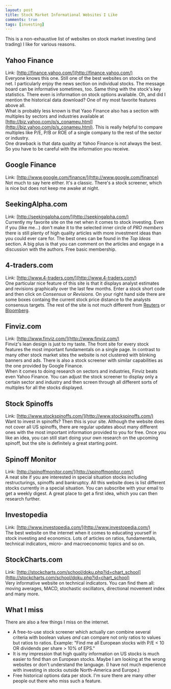 ```yaml
---
layout: post
title: Stock Market Informational Websites I Like
comments: true
tags: [investing]
---
```


This is a non-exhaustive list of websites on stock market investing (and trading) I like for various reasons.<!--more-->

## Yahoo Finance
Link: [http://finance.yahoo.com/](http://finance.yahoo.com/)  
Everyone knows this one. Still one of the best websites on stocks on the net. I particularly enjoy the news section on individual stocks. The message board can be informative sometimes, too. Same thing with the stock's key statistics. There even is information on stock options available. Oh, and did I mention the historical data download? One of my most favorite features above all.  
What is probably less known is that Yaoo Finance also has a section with multiples by sectors and industries available at [http://biz.yahoo.com/p/s_conameu.html](http://biz.yahoo.com/p/s_conameu.html). This is really helpful to compare multiples like P/E, P/B or ROE of a single company to the rest of the sector or industry.  
One drawback is that data quality at Yahoo Finance is not always the best. So you have to be careful with the information you receive.

## Google Finance
Link: [http://www.google.com/finance/](http://www.google.com/finance)  
Not much to say here either. It's a classic. There's a stock screener, which is nice but does not keep me awake at night.

## SeekingAlpha.com
Link: [http://seekingalpha.com/](http://seekingalpha.com/)  
Currently my favorite site on the net when it comes to stock investing. Even if you (like me...) don't make it to the selected inner circle of _PRO members_ there is still plenty of high quality articles with more investment ideas than you could ever care for. The best ones can be found in the _Top Ideas_ section. A big plus is that you can comment on the articles and engage in a discussion with the authors. Free basic membership.

## 4-traders.com
Link: [http://www.4-traders.com/](http://www.4-traders.com/)  
One particular nice feature of this site is that it displays analyst estimates and revisions graphically over the last few months. Enter a stock short code and then click on _Consensus_ or _Revisions_. On your right hand side there are some boxes containg the current stock price distance to the analysts consensus targets. The rest of the site is not much different from [Reuters](http://www.reuters.com/) or [Bloomberg](http://www.bloomberg.com/).

## Finviz.com
Link: [http://www.finviz.com/](http://www.finviz.com/)  
Finviz's lean design is just to my taste. The front site for every stock features the most important fundamentals on a single page. In contrast to many other stock market sites the website is not clustered with blinking banners and ads. There is also a stock screener with similar capabilities as the one provided by Google Finance.  
When it comes to doing research on sectors and industries, Finviz beats even Yahoo Finance. You can adjust the stock screener to display only a certain sector and industry and then screen through all different sorts of multiples for all the stocks displayed.

## Stock Spinoffs
Link: [http://www.stockspinoffs.com/](http://www.stockspinoffs.com/)  
Want to invest in spinoffs? Then this is your site. Although the website does not cover all US spinoffs, there are regular updates about many different ones with the most important information provided to you for free. Once you like an idea, you can still start doing your own research on the upcoming spinoff, but the site is definitely a great starting point.

## Spinoff Monitor
Link: [http://spinoffmonitor.com/](http://spinoffmonitor.com/)  
A neat site if you are interested in special situation stocks including restructurings, spinoffs and bankruptcy. All this website does is list different stocks currently in a special situation. You can subscribe with your email to get a weekly digest. A great place to get a first idea, which you can then research further.

## Investopedia
Link: [http://www.investopedia.com/](http://www.investopedia.com/)  
The best website on the internet when it comes to educating yourself in stock investing and economics. Lots of articles on ratios, fundamentals, technical indicators, micro- and macroeconomic topics and so on.

## StockCharts.com
Link: [http://stockcharts.com/school/doku.php?id=chart_school](http://stockcharts.com/school/doku.php?id=chart_school)  
Very informative website on technical indicators. You can find them all: moving averages, MACD, stochastic oscillators, directional movement index and many more.

## What I miss
There are also a few things I miss on the internet.

* A free-to-use stock screener which actually can combine several criteria with boolean values _and_ can compare not only ratios to values but ratios to ratios. Example: "Find me all European stocks with P/E < 10 OR dividends per share > 10% of EPS."
* It is my impression that high quality information on US stocks is much easier to find than on European stocks. Maybe I am looking at the wrong websites or don't understand the language. (I have not much experience with investing in stocks outside North-America and Europe.)
* Free historical options data per stock. I'm sure there are many other people out there who miss such a feature.